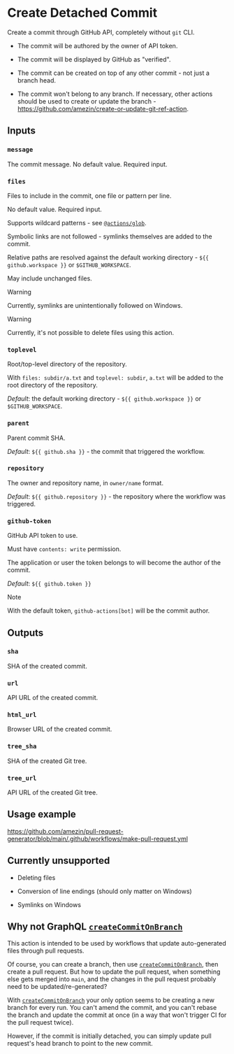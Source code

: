 # Create Detached Commit

Create a commit through GitHub API, completely without `git` CLI.

- The commit will be authored by the owner of API token.

- The commit will be displayed by GitHub as "verified".

- The commit can be created on top of any other commit - not just a branch head.

- The commit won't belong to any branch. If necessary, other actions should be
  used to create or update the branch - https://github.com/amezin/create-or-update-git-ref-action.

## Inputs

### `message`

The commit message. No default value. Required input.

### `files`

Files to include in the commit, one file or pattern per line.

No default value. Required input.

Supports wildcard patterns -
see [`@actions/glob`](https://github.com/actions/toolkit/blob/main/packages/glob/README.md).

Symbolic links are not followed - symlinks themselves are added to the commit.

Relative paths are resolved against the default working directory -
`${{ github.workspace }}` or `$GITHUB_WORKSPACE`.

May include unchanged files.

> [!WARNING]
> Currently, symlinks are unintentionally followed on Windows.

> [!WARNING]
> Currently, it's not possible to delete files using this action.

### `toplevel`

Root/top-level directory of the repository.

With `files: subdir/a.txt` and `toplevel: subdir`, `a.txt` will be added to
the root directory of the repository.

_Default_: the default working directory - `${{ github.workspace }}` or `$GITHUB_WORKSPACE`.

### `parent`

Parent commit SHA.

_Default_: `${{ github.sha }}` - the commit that triggered the workflow.

### `repository`

The owner and repository name, in `owner/name` format.

_Default_: `${{ github.repository }}` - the repository where the workflow was
triggered.

### `github-token`

GitHub API token to use.

Must have `contents: write` permission.

The application or user the token belongs to will become the author of the commit.

_Default_: `${{ github.token }}`

> [!NOTE]
> With the default token, `github-actions[bot]` will be the commit author.

## Outputs

### `sha`

SHA of the created commit.

### `url`

API URL of the created commit.

### `html_url`

Browser URL of the created commit.

### `tree_sha`

SHA of the created Git tree.

### `tree_url`

API URL of the created Git tree.

## Usage example

https://github.com/amezin/pull-request-generator/blob/main/.github/workflows/make-pull-request.yml

## Currently unsupported

- Deleting files

- Conversion of line endings (should only matter on Windows)

- Symlinks on Windows

## Why not GraphQL [`createCommitOnBranch`]

This action is intended to be used by workflows that update auto-generated
files through pull requests.

Of course, you can create a branch, then use [`createCommitOnBranch`], then
create a pull request. But how to update the pull request, when something else
gets merged into `main`, and the changes in the pull request probably need
to be updated/re-generated?

With [`createCommitOnBranch`] your only option seems to be creating
a new branch for every run. You can't amend the commit, and you can't rebase
the branch and update the commit at once (in a way that won't trigger CI
for the pull request twice).

However, if the commit is initially detached, you can simply update
pull request's head branch to point to the new commit.

[`createCommitOnBranch`]: https://docs.github.com/en/graphql/reference/mutations#createcommitonbranch
